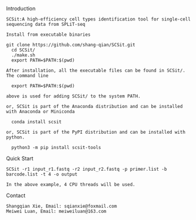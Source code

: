 Introduction

    SCSit:A high-efficiency cell types identification tool for single-cell sequencing data from SPLiT-seq

    Install from executable binaries

    git clone https://github.com/shang-qian/SCSit.git
      cd SCSit/
      ./make.sh
      export PATH=$PATH:$(pwd)

    After installation, all the executable files can be found in SCSit/. The command line

      export PATH=$PATH:$(pwd)

    above is used for adding SCSit/ to the system PATH.
    
    or, SCSit is part of the Anaconda distribution and can be installed with Anaconda or Miniconda
    
      conda install scsit
    
    or, SCSit is part of the PyPI distribution and can be installed with python.
    
      python3 -m pip install scsit-tools


Quick Start

    SCSit -r1 input_r1.fastq -r2 input_r2.fastq -p primer.list -b barcode.list -t 4 -o output

    In the above example, 4 CPU threads will be used.
Contact

    Shangqian Xie, Email: sqianxie@foxmail.com
    Meiwei Luan, Email: meiweiluan@163.com
